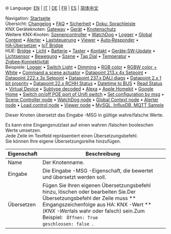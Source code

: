 🌐 Language: [EN](https://supergiovane.github.io/node-red-contrib-knx-ultimate/wiki/HATranslator) | [IT](https://supergiovane.github.io/node-red-contrib-knx-ultimate/wiki/it-HATranslator) | [DE](https://supergiovane.github.io/node-red-contrib-knx-ultimate/wiki/de-HATranslator) | [FR](https://supergiovane.github.io/node-red-contrib-knx-ultimate/wiki/fr-HATranslator) | [ES](https://supergiovane.github.io/node-red-contrib-knx-ultimate/wiki/es-HATranslator) | [简体中文](https://supergiovane.github.io/node-red-contrib-knx-ultimate/wiki/zh-CN-HATranslator)

<!-- NAV START -->
Navigation: [Startseite](https://supergiovane.github.io/node-red-contrib-knx-ultimate/wiki/de-Home)  
Übersicht: [Changelog](https://github.com/Supergiovane/node-red-contrib-knx-ultimate/blob/master/CHANGELOG.md) • [FAQ](https://supergiovane.github.io/node-red-contrib-knx-ultimate/wiki/de-FAQ-Troubleshoot) • [Sicherheit](https://supergiovane.github.io/node-red-contrib-knx-ultimate/wiki/de-SECURITY) • [Doku: Sprachleiste](https://supergiovane.github.io/node-red-contrib-knx-ultimate/wiki/de-Docs-Language-Bar)  
KNX Geräteknoten: [Gateway](https://supergiovane.github.io/node-red-contrib-knx-ultimate/wiki/de-Gateway-configuration) • [Gerät](https://supergiovane.github.io/node-red-contrib-knx-ultimate/wiki/de-Device) • [Knotenschutz](https://supergiovane.github.io/node-red-contrib-knx-ultimate/wiki/de-Protections)  
Weitere KNX‑Knoten: [Szenencontroller](https://supergiovane.github.io/node-red-contrib-knx-ultimate/wiki/de-SceneController-Configuration) • [WatchDog](https://supergiovane.github.io/node-red-contrib-knx-ultimate/wiki/de-WatchDog-Configuration) • [Logger](https://supergiovane.github.io/node-red-contrib-knx-ultimate/wiki/de-Logger-Configuration) • [Global Context](https://supergiovane.github.io/node-red-contrib-knx-ultimate/wiki/de-GlobalVariable) • [Alerter](https://supergiovane.github.io/node-red-contrib-knx-ultimate/wiki/de-Alerter-Configuration) • [Laststeuerung](https://supergiovane.github.io/node-red-contrib-knx-ultimate/wiki/de-LoadControl-Configuration) • [Viewer](https://supergiovane.github.io/node-red-contrib-knx-ultimate/wiki/de-knxUltimateViewer) • [Auto‑Responder](https://supergiovane.github.io/node-red-contrib-knx-ultimate/wiki/de-KNXAutoResponder) • [HA‑Übersetzer](https://supergiovane.github.io/node-red-contrib-knx-ultimate/wiki/de-HATranslator) • [IoT Bridge](https://supergiovane.github.io/node-red-contrib-knx-ultimate/wiki/de-IoT-Bridge-Configuration)  
HUE: [Bridge](https://supergiovane.github.io/node-red-contrib-knx-ultimate/wiki/de-HUE+Bridge+configuration) • [Licht](https://supergiovane.github.io/node-red-contrib-knx-ultimate/wiki/de-HUE+Light) • [Batterie](https://supergiovane.github.io/node-red-contrib-knx-ultimate/wiki/de-HUE+Battery) • [Taster](https://supergiovane.github.io/node-red-contrib-knx-ultimate/wiki/de-HUE+Button) • [Kontakt](https://supergiovane.github.io/node-red-contrib-knx-ultimate/wiki/de-HUE+Contact+sensor) • [Geräte‑SW‑Update](https://supergiovane.github.io/node-red-contrib-knx-ultimate/wiki/de-HUE+Device+software+update) • [Lichtsensor](https://supergiovane.github.io/node-red-contrib-knx-ultimate/wiki/de-HUE+Light+sensor) • [Bewegung](https://supergiovane.github.io/node-red-contrib-knx-ultimate/wiki/de-HUE+Motion) • [Szene](https://supergiovane.github.io/node-red-contrib-knx-ultimate/wiki/de-HUE+Scene) • [Tap Dial](https://supergiovane.github.io/node-red-contrib-knx-ultimate/wiki/de-HUE+Tapdial) • [Temperatur](https://supergiovane.github.io/node-red-contrib-knx-ultimate/wiki/de-HUE+Temperature+sensor) • [Zigbee‑Konnektivität](https://supergiovane.github.io/node-red-contrib-knx-ultimate/wiki/de-HUE+Zigbee+connectivity)  
Beispiele: [Logger](https://supergiovane.github.io/node-red-contrib-knx-ultimate/wiki/de-Logger-Sample) • [Switch Light](https://supergiovane.github.io/node-red-contrib-knx-ultimate/wiki/-Sample---Switch-light) • [Dimming](https://supergiovane.github.io/node-red-contrib-knx-ultimate/wiki/-Sample---Dimming) • [RGB color](https://supergiovane.github.io/node-red-contrib-knx-ultimate/wiki/-Sample---RGB-Color) • [RGBW color + White](https://supergiovane.github.io/node-red-contrib-knx-ultimate/wiki/-Sample---RGBW-Color-plus-White) • [Command a scene actuator](https://supergiovane.github.io/node-red-contrib-knx-ultimate/wiki/-Sample---Control-a-scene-actuator) • [Datapoint 213.x 4x Setpoint](https://supergiovane.github.io/node-red-contrib-knx-ultimate/wiki/-Sample---DPT213) • [Datapoint 222.x 3x Setpoint](https://supergiovane.github.io/node-red-contrib-knx-ultimate/wiki/-Sample---DPT222) • [Datapoint 237.x DALI diags](https://supergiovane.github.io/node-red-contrib-knx-ultimate/wiki/-Sample---DPT237) • [Datapoint 2.x 1 bit proprity](https://supergiovane.github.io/node-red-contrib-knx-ultimate/wiki/-Sample---DPT2) • [Datapoint 22.x RCHH Status](https://supergiovane.github.io/node-red-contrib-knx-ultimate/wiki/-Sample---DPT22) • [Datetime to BUS](https://supergiovane.github.io/node-red-contrib-knx-ultimate/wiki/-Sample---DateTime-to-BUS) • [Read Status](https://supergiovane.github.io/node-red-contrib-knx-ultimate/wiki/-Sample---Read-value-from-Device) • [Virtual Device](https://supergiovane.github.io/node-red-contrib-knx-ultimate/wiki/-Sample---Virtual-Device) • [Subtype decoded](https://supergiovane.github.io/node-red-contrib-knx-ultimate/wiki/-Sample---Subtype) • [Alexa](https://supergiovane.github.io/node-red-contrib-knx-ultimate/wiki/-Sample---Alexa) • [Apple Homekit](https://supergiovane.github.io/node-red-contrib-knx-ultimate/wiki/-Sample---Apple-Homekit) • [Google Home](https://supergiovane.github.io/node-red-contrib-knx-ultimate/wiki/-Sample---Google-Assistant) • [Switch on/off POE port of Unifi switch](https://supergiovane.github.io/node-red-contrib-knx-ultimate/wiki/-Sample---UnifiPOE) • [Set configuration by msg](https://supergiovane.github.io/node-red-contrib-knx-ultimate/wiki/-Sample-setConfig) • [Scene Controller node](https://supergiovane.github.io/node-red-contrib-knx-ultimate/wiki/Sample-Scene-Node) • [WatchDog node](https://supergiovane.github.io/node-red-contrib-knx-ultimate/wiki/-Sample---WatchDog) • [Global Context node](https://supergiovane.github.io/node-red-contrib-knx-ultimate/wiki/SampleGlobalContextNode) • [Alerter node](https://supergiovane.github.io/node-red-contrib-knx-ultimate/wiki/SampleAlerter) • [Load control node](https://supergiovane.github.io/node-red-contrib-knx-ultimate/wiki/SampleLoadControl) • [Viewer node](https://supergiovane.github.io/node-red-contrib-knx-ultimate/wiki/knxUltimateViewer) • [MySQL, InfluxDB, MQTT Sample](https://supergiovane.github.io/node-red-contrib-knx-ultimate/wiki/Sample-KNX2MQTT-KNX2MySQL-KNX2InfluxDB)
<!-- NAV END -->

<p> Dieser Knoten übersetzt das Eingabe -MSG in gültige wahre/falsche Werte. <p>

Es kann eine Eingangsnutzlast auf einen wahren /falschen booleschen Werte umsetzen. <br />
Jede Zeile im Textfeld repräsentiert einen Übersetzungsbefehl.<br/>
Sie können Ihre eigene Übersetzungsreihe hinzufügen. <br/>

| Eigenschaft | Beschreibung |
|-|-|
|Name |Der Knotenname.|
|Eingabe |Die Eingabe -MSG -Eigenschaft, die bewertet und übersetzt werden soll.|
|Übersetzen |Fügen Sie Ihren eigenen Übersetzungsbefehl hinzu, löschen oder bearbeiten Sie.Der Übersetzungsbefehl der Zeile muss \*\* Eingangszeichenfolge aus HA: KNX -Wert \*\* (_KNX -Wer&#x74;_&#x61;ls wahr oder falsch) sein.Zum Beispiel: <Code> Öffnen: True </code> <code> geschlossen: false </code>.|

<br/>
